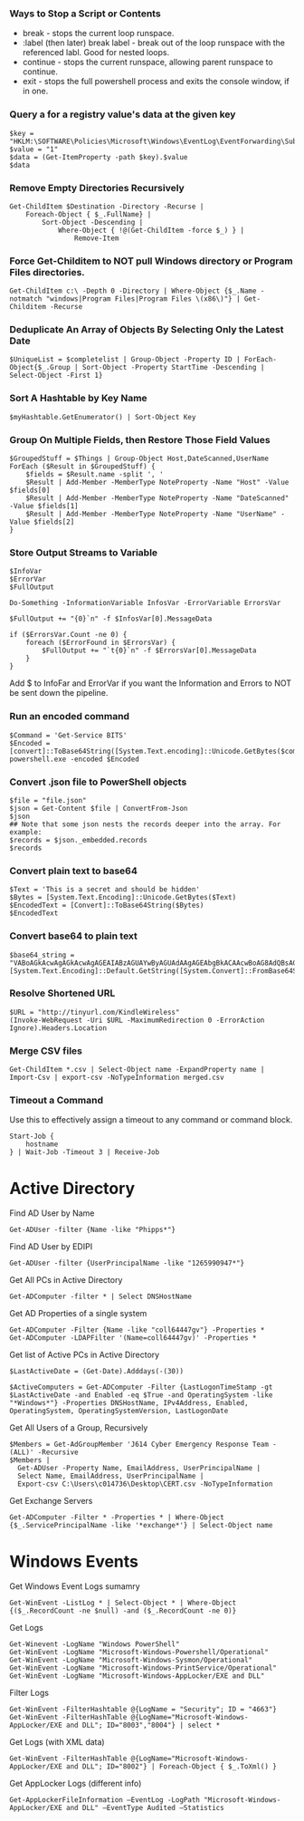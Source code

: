 ### Ways to Stop a Script or Contents
- break - stops the current loop runspace.
- :label (then later) break label - break out of the loop runspace with the referenced labl. Good for nested loops.
- continue - stops the current runspace, allowing parent runspace to continue.
- exit - stops the full powershell process and exits the console window, if in one.

### Query a for a registry value's data at the given key
```
$key = "HKLM:\SOFTWARE\Policies\Microsoft\Windows\EventLog\EventForwarding\SubscriptionManager"
$value = "1"
$data = (Get-ItemProperty -path $key).$value
$data
```

### Remove Empty Directories Recursively
```
Get-ChildItem $Destination -Directory -Recurse |
    Foreach-Object { $_.FullName} |
        Sort-Object -Descending |
            Where-Object { !@(Get-ChildItem -force $_) } |
                Remove-Item
```

### Force Get-Childitem to NOT pull Windows directory or Program Files directories.
```
Get-ChildItem c:\ -Depth 0 -Directory | Where-Object {$_.Name -notmatch "windows|Program Files|Program Files \(x86\)"} | Get-Childitem -Recurse
```

### Deduplicate An Array of Objects By Selecting Only the Latest Date
```
$UniqueList = $completelist | Group-Object -Property ID | ForEach-Object{$_.Group | Sort-Object -Property StartTime -Descending | Select-Object -First 1}
```

### Sort A Hashtable by Key Name
```
$myHashtable.GetEnumerator() | Sort-Object Key
```

### Group On Multiple Fields, then Restore Those Field Values
```
$GroupedStuff = $Things | Group-Object Host,DateScanned,UserName
ForEach ($Result in $GroupedStuff) {
    $fields = $Result.name -split ', '
    $Result | Add-Member -MemberType NoteProperty -Name "Host" -Value $fields[0]
    $Result | Add-Member -MemberType NoteProperty -Name "DateScanned" -Value $fields[1]
    $Result | Add-Member -MemberType NoteProperty -Name "UserName" -Value $fields[2]
}
```

### Store Output Streams to Variable
```
$InfoVar
$ErrorVar
$FullOutput

Do-Something -InformationVariable InfosVar -ErrorVariable ErrorsVar

$FullOutput += "{0}`n" -f $InfosVar[0].MessageData

if ($ErrorsVar.Count -ne 0) {
    foreach ($ErrorFound in $ErrorsVar) {
        $FullOutput += "`t{0}`n" -f $ErrorsVar[0].MessageData
    }
}
```

Add $ to InfoFar and ErrorVar if you want the Information and Errors to NOT be sent down the pipeline.

### Run an encoded command
```
$Command = 'Get-Service BITS' 
$Encoded = [convert]::ToBase64String([System.Text.encoding]::Unicode.GetBytes($command)) 
powershell.exe -encoded $Encoded
```


### Convert .json file to PowerShell objects
```
$file = "file.json"
$json = Get-Content $file | ConvertFrom-Json
$json
## Note that some json nests the records deeper into the array. For example:
$records = $json._embedded.records
$records
```

### Convert plain text to base64
```
$Text = 'This is a secret and should be hidden'
$Bytes = [System.Text.Encoding]::Unicode.GetBytes($Text)
$EncodedText = [Convert]::ToBase64String($Bytes)
$EncodedText
```

### Convert base64 to plain text
```
$base64_string = "VABoAGkAcwAgAGkAcwAgAGEAIABzAGUAYwByAGUAdAAgAGEAbgBkACAAcwBoAG8AdQBsAGQAIABiAGUAIABoAGkAZABkAGUAbgA="
[System.Text.Encoding]::Default.GetString([System.Convert]::FromBase64String($base64_string))
```

### Resolve Shortened URL
```
$URL = "http://tinyurl.com/KindleWireless"
(Invoke-WebRequest -Uri $URL -MaximumRedirection 0 -ErrorAction Ignore).Headers.Location
```

### Merge CSV files
```
Get-ChildItem *.csv | Select-Object name -ExpandProperty name | Import-Csv | export-csv -NoTypeInformation merged.csv
```


### Timeout a Command
Use this to effectively assign a timeout to any command or command block.
```
Start-Job {                
    hostname
} | Wait-Job -Timeout 3 | Receive-Job
```


# Active Directory
Find AD User by Name
```
Get-ADUser -filter {Name -like "Phipps*"} 
```

Find AD User by EDIPI
```
Get-ADUser -filter {UserPrincipalName -like "1265990947*"} 
```

Get All PCs in Active Directory
```
Get-ADComputer -filter * | Select DNSHostName
```

Get AD Properties of a single system
```
Get-ADComputer -Filter {Name -like "coll64447gv"} -Properties *
Get-ADComputer -LDAPFilter '(Name=coll64447gv)' -Properties *

```

Get list of Active PCs in Active Directory
```
$LastActiveDate = (Get-Date).Adddays(-(30)) 

$ActiveComputers = Get-ADComputer -Filter {LastLogonTimeStamp -gt $LastActiveDate -and Enabled -eq $True -and OperatingSystem -like "*Windows*"} -Properties DNSHostName, IPv4Address, Enabled, OperatingSystem, OperatingSystemVersion, LastLogonDate
```

Get All Users of a Group, Recursively
```
$Members = Get-AdGroupMember 'J614 Cyber Emergency Response Team - (ALL)' -Recursive
$Members | 
  Get-ADUser -Property Name, EmailAddress, UserPrincipalName | 
  Select Name, EmailAddress, UserPrincipalName | 
  Export-csv C:\Users\c014736\Desktop\CERT.csv -NoTypeInformation
```

Get Exchange Servers
```
Get-ADComputer -Filter * -Properties * | Where-Object {$_.ServicePrincipalName -like '*exchange*'} | Select-Object name
```

# Windows Events
Get Windows Event Logs sumamry
```
Get-WinEvent -ListLog * | Select-Object * | Where-Object {($_.RecordCount -ne $null) -and ($_.RecordCount -ne 0)}
```

Get Logs
```
Get-Winevent -LogName "Windows PowerShell"
Get-WinEvent -LogName "Microsoft-Windows-Powershell/Operational"
Get-WinEvent -LogName "Microsoft-Windows-Sysmon/Operational"
Get-WinEvent -LogName "Microsoft-Windows-PrintService/Operational"
Get-WinEvent -LogName "Microsoft-Windows-AppLocker/EXE and DLL"
```

Filter Logs
```
Get-WinEvent -FilterHashtable @{LogName = "Security"; ID = "4663"}
Get-WinEvent -FilterHashTable @{LogName="Microsoft-Windows-AppLocker/EXE and DLL"; ID="8003","8004"} | select *
```

Get Logs (with XML data)
```
Get-WinEvent -FilterHashTable @{LogName="Microsoft-Windows-AppLocker/EXE and DLL"; ID="8002"} | Foreach-Object { $_.ToXml() }
```

Get AppLocker Logs (different info)
```
Get-AppLockerFileInformation –EventLog -LogPath "Microsoft-Windows-AppLocker/EXE and DLL" –EventType Audited –Statistics
```

